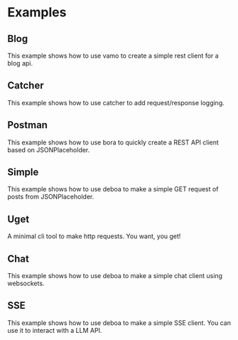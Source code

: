 # Examples

## Blog

This example shows how to use vamo to create a simple rest client for a blog api.

## Catcher

This example shows how to use catcher to add request/response logging.

## Postman

This example shows how to use bora to quickly create a REST API client based on JSONPlaceholder.

## Simple

This example shows how to use deboa to make a simple GET request of posts from JSONPlaceholder.

## Uget

A minimal cli tool to make http requests. You want, you get!


## Chat

This example shows how to use deboa to make a simple chat client using websockets.


## SSE

This example shows how to use deboa to make a simple SSE client. You can use it to
interact with a LLM API.
